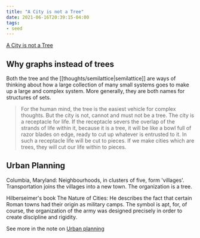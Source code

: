 ```yaml
---
title: "A City is not a Tree"
date: 2021-06-16T20:39:15-04:00
tags:
- seed
---
```


[A City is not a Tree](https://www.patternlanguage.com/archive/cityisnotatree.html)

## Why graphs instead of trees
Both the tree and the [[thoughts/semilattice|semilattice]] are ways of thinking about how a large collection of many small systems goes to make up a large and complex system. More generally, they are both names for structures of sets.

> For the human mind, the tree is the easiest vehicle for complex thoughts. But the city is not, cannot and must not be a tree. The city is a receptacle for life. If the receptacle severs the overlap of the strands of life within it, because it is a tree, it will be like a bowl full of razor blades on edge, ready to cut up whatever is entrusted to it. In such a receptacle life will be cut to pieces. If we make cities which are trees, they will cut our life within to pieces.

## Urban Planning
Columbia, Maryland: Neighbourhoods, in clusters of five, form 'villages'. Transportation joins the villages into a new town. The organization is a tree.

Hilberseimer's book The Nature of Cities: He describes the fact that certain Roman towns had their origin as military camps. The symbol is apt, for, of course, the organization of the army was designed precisely in order to create discipline and rigidity.

See more in the note on [Urban planning](thoughts/urban%20planning.md)
